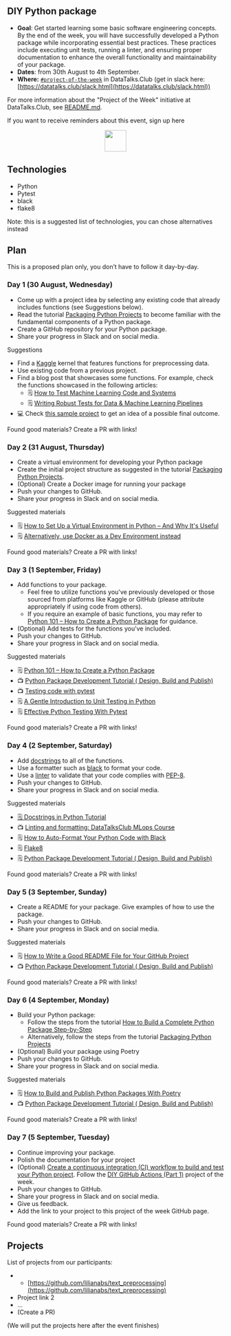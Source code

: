 ## DIY Python package

* **Goal**: Get started learning some basic software engineering concepts. By the end of the week, you will have successfully developed a Python package while incorporating essential best practices. These practices include executing unit tests, running a linter, and ensuring proper documentation to enhance the overall functionality and maintainability of your package.
* **Dates**: from 30th August to 4th September.
* **Where:** [`#project-of-the-week`](https://app.slack.com/client/T01ATQK62F8/C02BP4FQH36) in DataTalks.Club (get in slack here: [https://datatalks.club/slack.html](https://datatalks.club/slack.html))

For more information about the "Project of the Week" initiative
at DataTalks.Club, see [README.md](README.md).

If you want to receive reminders about this event, sign up here

<p align="center">
  <a href="lu.ma/dtc-potw-diypythonpackage"><img src="https://user-images.githubusercontent.com/875246/185755203-17945fd1-6b64-46f2-8377-1011dcb1a444.png" height="50" /></a>
</p>

## Technologies 

* Python
* Pytest
* black
* flake8

Note: this is a suggested list of technologies, you can chose
alternatives instead

## Plan

This is a proposed plan only, you don’t have to follow it day-by-day.

### Day 1 (30 August, Wednesday)
* Come up with a project idea by selecting any existing code that already includes functions (see Suggestions below).
* Read the tutorial [Packaging Python Projects](https://packaging.python.org/en/latest/tutorials/packaging-projects/#packaging-python-projects) to become familiar with the fundamental components of a Python package.
* Create a GitHub repository for your Python package.
* Share your progress in Slack and on social media.

Suggestions

* Find a [Kaggle](https://www.kaggle.com/) kernel that features functions for preprocessing data.
* Use existing code from a previous project.
* Find a blog post that showcases some functions. For example, check the functions showcased in the following articles:
    * 🗒️ [How to Test Machine Learning Code and Systems](https://eugeneyan.com/writing/testing-ml/)
    * 🗒️ [Writing Robust Tests for Data & Machine Learning Pipelines](https://eugeneyan.com/writing/testing-pipelines/)
* 💻 Check [this sample project](https://github.com/lilianabs/text_preprocessing) to get an idea of a possible final outcome.

Found good materials? Create a PR with links!

### Day 2 (31 August, Thursday)
* Create a virtual environment for developing your Python package
* Create the initial project structure as suggested in the tutorial [Packaging Python Projects](https://packaging.python.org/en/latest/tutorials/packaging-projects/#packaging-python-projects).
* (Optional) Create a Docker image for running your package
* Push your changes to GitHub.
* Share your progress in Slack and on social media.

Suggested materials

* 🗒️ [How to Set Up a Virtual Environment in Python – And Why It's Useful](https://www.freecodecamp.org/news/how-to-setup-virtual-environments-in-python/)
* 🗒️ [Alternatively, use Docker as a Dev Environment instead](https://eugeneyan.com/writing/setting-up-python-project-for-automation-and-collaboration/#alternatively-use-docker-as-a-dev-environment-instead)

Found good materials? Create a PR with links!

### Day 3 (1 September, Friday)

* Add functions to your package.
    * Feel free to utilize functions you've previously developed or those sourced from platforms like Kaggle or GitHub (please attribute appropriately if using code from others).
    * If you require an example of basic functions, you may refer to [Python 101 – How to Create a Python Package](https://www.blog.pythonlibrary.org/2021/09/23/python-101-how-to-create-a-python-package/) for guidance.
* (Optional) Add tests for the functions you’ve included.
* Push your changes to GitHub.
* Share your progress in Slack and on social media.

Suggested materials

* 🗒️ [Python 101 – How to Create a Python Package](https://www.blog.pythonlibrary.org/2021/09/23/python-101-how-to-create-a-python-package/)
* 📺 [Python Package Development Tutorial ( Design, Build and Publish)](https://www.youtube.com/watch?v=ueuLe4PipiI)
* 📺 [Testing code with pytest](https://www.youtube.com/watch?v=CJp1eFQP5nk&list=PL3MmuxUbc_hIUISrluw_A7wDSmfOhErJK)
* 🗒️ [A Gentle Introduction to Unit Testing in Python](https://machinelearningmastery.com/a-gentle-introduction-to-unit-testing-in-python/)
* 🗒️ [Effective Python Testing With Pytest](https://realpython.com/pytest-python-testing/)

Found good materials? Create a PR with links!

### Day 4 (2 September, Saturday)

* Add [docstrings](https://peps.python.org/pep-0257/) to all of the functions.
* Use a formatter such as [black](https://github.com/psf/black) to format your code.
* Use a [linter](https://en.wikipedia.org/wiki/Lint_(software)) to validate that your code complies with [PEP-8](https://peps.python.org/pep-0008/).
* Push your changes to GitHub.
* Share your progress in Slack and on social media.

Suggested materials

* [🗒️ Docstrings in Python Tutorial](https://www.datacamp.com/tutorial/docstrings-python)
* 📺 [Linting and formatting: DataTalksClub MLops Course](https://www.youtube.com/watch?v=uImvWE-iSDQ&list=PL3MmuxUbc_hIUISrluw_A7wDSmfOhErJK)
* 🗒️ [How to Auto-Format Your Python Code with Black](https://www.freecodecamp.org/news/auto-format-your-python-code-with-black/)
* 🗒️ [Flake8](https://flake8.pycqa.org/en/latest/index.html#quickstart)
* 🗒️ [Python Package Development Tutorial ( Design, Build and Publish)](https://www.youtube.com/watch?v=ueuLe4PipiI)

Found good materials? Create a PR with links!

### Day 5 (3 September, Sunday)

* Create a README for your package. Give examples of how to use the package.
* Push your changes to GitHub.
* Share your progress in Slack and on social media.

Suggested materials

* 🗒️ [How to Write a Good README File for Your GitHub Project](https://www.freecodecamp.org/news/how-to-write-a-good-readme-file/)
* 📺 [Python Package Development Tutorial ( Design, Build and Publish)](https://www.youtube.com/watch?v=ueuLe4PipiI)

Found good materials? Create a PR with links!

### Day 6 (4 September, Monday)

* Build your Python package:
    * Follow the steps from the tutorial [How to Build a Complete Python Package Step-by-Step](https://www.youtube.com/watch?v=5KEObONUkik)
    * Alternatively, follow the steps from the tutorial [Packaging Python Projects](https://packaging.python.org/en/latest/tutorials/packaging-projects/#packaging-python-projects)
* (Optional) Build your package using Poetry
* Push your changes to GitHub.
* Share your progress in Slack and on social media.

Suggested materials

* 🗒️ [How to Build and Publish Python Packages With Poetry](https://www.freecodecamp.org/news/how-to-build-and-publish-python-packages-with-poetry/)
* 📺 [Python Package Development Tutorial ( Design, Build and Publish)](https://www.youtube.com/watch?v=ueuLe4PipiI)

Found good materials? Create a PR with links!

### Day 7 (5 September, Tuesday)

* Continue improving your package.
* Polish the documentation for your project
* (Optional) [Create a continuous integration (CI) workflow to build and test your Python project](https://docs.github.com/en/actions/automating-builds-and-tests/building-and-testing-python). Follow the [DIY GitHub Actions (Part 1)](https://github.com/DataTalksClub/project-of-the-week/blob/main/2023-01-11-github_actions-1.md) project of the week.
* Push your changes to GitHub.
* Share your progress in Slack and on social media.
* Give us feedback.
* Add the link to your project to this project of the week GitHub page.

Found good materials? Create a PR with links!

## Projects

List of projects from our participants:

* * [https://github.com/lilianabs/text_preprocessing](https://github.com/lilianabs/text_preprocessing)
* Project link 2
* ...
* (Create a PR)

(We will put the projects here after the event finishes)
